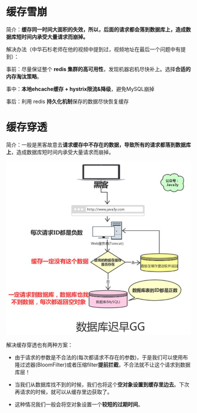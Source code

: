 # 缓存雪崩

简介：**缓存同一时间大面积的失效，所以，后面的请求都会落到数据库上，造成数据库短时间内承受大量请求而崩掉。**

解决办法（中华石杉老师在他的视频中提到过，视频地址在最后一个问题中有提到）：

事前：尽量保证整个 **redis 集群的高可用性**，发现机器宕机尽快补上。选择**合适的内存淘汰策略**。

事中：**本地ehcache缓存 + hystrix限流&降级**，避免MySQL崩掉

事后：利用 redis **持久化机制**保存的数据尽快恢复缓存

# 缓存穿透

简介：一般是黑客故意去**请求缓存中不存在的数据，导致所有的请求都落到数据库上**，造成数据库短时间内承受大量请求而崩掉。

![](https://raw.githubusercontent.com/wuqifan1098/picBed/master/20190529205729.png)

解决缓存穿透也有两种方案：

- 由于请求的参数是不合法的(每次都请求不存在的参数)，于是我们可以使用布隆过滤器(BloomFilter)或者压缩filter**提前拦截**，不合法就不让这个请求到数据库层！

- 当我们从数据库找不到的时候，我们也将这个**空对象设置到缓存里边去**。下次再请求的时候，就可以从缓存里边获取了。

- 这种情况我们一般会将空对象设置一个**较短的过期时间**。

